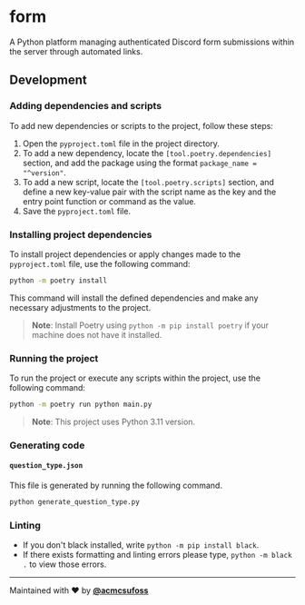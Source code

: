 # form

A Python platform managing authenticated Discord form submissions within the
server through automated links.

## Development

### Adding dependencies and scripts

To add new dependencies or scripts to the project, follow these steps:

1. Open the `pyproject.toml` file in the project directory.
2. To add a new dependency, locate the `[tool.poetry.dependencies]` section, and
   add the package using the format `package_name = "^version"`.
3. To add a new script, locate the `[tool.poetry.scripts]` section, and define a
   new key-value pair with the script name as the key and the entry point
   function or command as the value.
4. Save the `pyproject.toml` file.

### Installing project dependencies

To install project dependencies or apply changes made to the `pyproject.toml`
file, use the following command:

```sh
python -m poetry install
```

This command will install the defined dependencies and make any necessary
adjustments to the project.

> **Note**: Install Poetry using `python -m pip install poetry` if your machine
> does not have it installed.

### Running the project

To run the project or execute any scripts within the project, use the following
command:

```sh
python -m poetry run python main.py
```

> **Note**: This project uses Python 3.11 version.

### Generating code

#### `question_type.json`

This file is generated by running the following command.

```sh
python generate_question_type.py
```

### Linting

- If you don't black installed, write `python -m pip install black`.
- If there exists formatting and linting errors please type, `python -m black .`
  to view those errors.

---

Maintained with ❤️ by [**@acmcsufoss**](https://oss.acmcsuf.com/)
